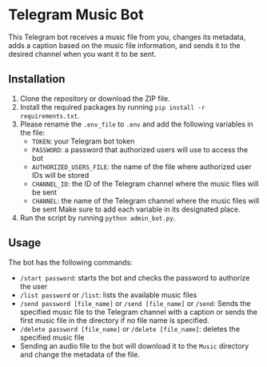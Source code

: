 # Telegram Music Bot
This Telegram bot receives a music file from you, changes its metadata, adds a caption based on the music file information, and sends it to the desired channel when you want it to be sent.

## Installation

1. Clone the repository or download the ZIP file.
2. Install the required packages by running `pip install -r requirements.txt`.
3. Please rename the `.env_file` to `.env` and add the following variables in the file:
   - `TOKEN`: your Telegram bot token
   - `PASSWORD`: a password that authorized users will use to access the bot
   - `AUTHORIZED_USERS_FILE`: the name of the file where authorized user IDs will be stored
   - `CHANNEL_ID`: the ID of the Telegram channel where the music files will be sent
   - `CHANNEL`: the name of the Telegram channel where the music files will be sent
Make sure to add each variable in its designated place.
4. Run the script by running `python admin_bot.py`.

## Usage

The bot has the following commands:

- `/start password`: starts the bot and checks the password to authorize the user
- `/list password` or `/list`: lists the available music files
- `/send password [file_name]` or `/send [file_name]` or `/send`: Sends the specified music file to the Telegram channel with a caption or sends the first music file in the directory if no file name is specified.
- `/delete password [file_name]` or `/delete [file_name]`: deletes the specified music file
- Sending an audio file to the bot will download it to the `Music` directory and change the metadata of the file.
